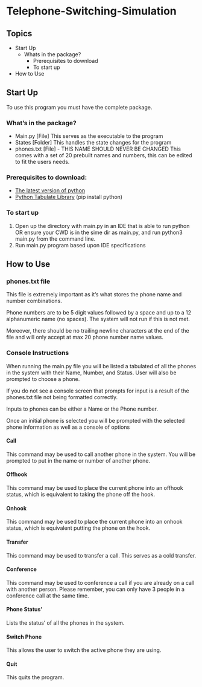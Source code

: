 # Telephone-Switching-Simulation

## Topics
* Start Up
  * Whats in the package?
	* Prerequisites to download
	* To start up
* How to Use


## Start Up
To use this program you must have the complete package.

### What’s in the package?
* Main.py [File]
  This serves as the executable to the program
* States [Folder]
  This handles the state changes for the program
* phones.txt [File] - THIS NAME SHOULD NEVER BE CHANGED
  This comes with a set of 20 prebuilt names and numbers, this can be edited to fit the users needs. 

### Prerequisites to download:

* [The latest version of python](https://www.python.org/downloads/) 
* [Python Tabulate Library](https://pypi.org/project/tabulate/) (pip install python)

### To start up
1. Open up the directory with main.py in an IDE that is able to run python OR ensure your CWD is in the sime dir as main.py, and run python3 main.py from the command line.
3. Run main.py program based upon IDE specifications

## How to Use
### phones.txt file
This file is extremely important as it’s what stores the phone name and number combinations. 

Phone numbers are to be 5 digit values followed by a space and up to a 12 alphanumeric name (no spaces). The system will not run if this is not met.

Moreover, there should be no trailing newline characters at the end of the file and will only accept at max 20 phone number name values.

### Console Instructions
When running the main.py file you will be listed a tabulated of all the phones in the system with their Name, Number, and Status. User will also be prompted to choose a phone. 

If you do not see a console screen that prompts for input is a result of the phones.txt file not being formatted correctly.

Inputs to phones can be either a Name or the Phone number.


Once an initial phone is selected you will be prompted with the selected phone information as well as a console of options


#### Call
This command may be used to call another phone in the system. You will be prompted to put in the name or number of another phone.

#### Offhook
This command may be used to place the current phone into an offhook status, which is equivalent to taking the phone off the hook.

#### Onhook
This command may be used to place the current phone into an onhook status, which is equivalent putting the phone on the hook.

#### Transfer
This command may be used to transfer a call. This serves as a cold transfer.

#### Conference
This command may be used to conference a call if you are already on a call with another person. Please remember, you can only have 3 people in a conference call at the same time.

#### Phone Status’
Lists the status’ of all the phones in the system.

#### Switch Phone
This allows the user to switch the active phone they are using. 

#### Quit
This quits the program.
